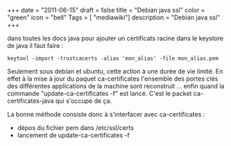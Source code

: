 +++
date = "2011-06-15"
draft = false
title = "Debian java ssl"
color = "green"
icon = "bell"
Tags = [ "mediawiki"]
description = "Debian java ssl"
+++

dans toutes les docs java pour ajouter un certificats racine dans le
keystore de java il faut faire :

    keytool -import -trustcacerts -alias 'mon_alias' -file mon_alias.pem

Seulement sous debian et ubuntu, cette action à une durée de vie limité.
En effet à la mise à jour du paquet ca-certificates l'ensemble des
portes clés des différentes applications de la machine sont reconstruit
... enfin quand la commande "update-ca-certificates -f" est lancé. C'est
le packet ca-certificates-java qui s'occupe de ça.

La bonne méthode consiste donc à s'interfacer avec ca-certificates :

-   dépos du fichier pem dans /etc/ssl/certs
-   lancement de update-ca-certificates -f


